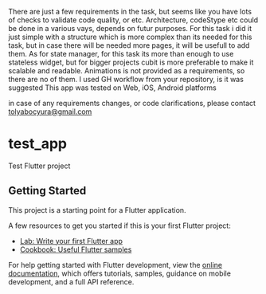 There are just a few requirements in the task, but seems like you have lots of checks to validate code quality, or etc. Architecture, codeStype etc could be done in a various vays, depends on futur purposes. For this task i did it  just simple with a structure which is more complex than its needed for this task, but in case there will be needed more pages, it will be usefull to add them. 
As for state manager, for this task its more than enough to use stateless widget, but for bigger projects cubit is more preferable to make it scalable and readable. 
Animations is  not provided as a requirements, so there are no of them.
I used GH workflow from your repository, is it was suggested
This app was tested on Web, iOS, Android platforms

in case of any requirements changes, or code clarifications, please contact tolyabocyura@gmail.com



# test_app

Test Flutter project

## Getting Started

This project is a starting point for a Flutter application.

A few resources to get you started if this is your first Flutter project:

- [Lab: Write your first Flutter app](https://docs.flutter.dev/get-started/codelab)
- [Cookbook: Useful Flutter samples](https://docs.flutter.dev/cookbook)

For help getting started with Flutter development, view the
[online documentation](https://docs.flutter.dev/), which offers tutorials,
samples, guidance on mobile development, and a full API reference.

